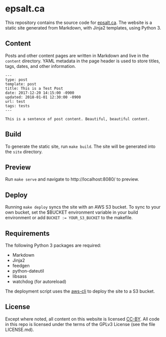 # epsalt.ca
This repository contains the source code for [epsalt.ca][website]. The
website is a static site generated from Markdown, with Jinja2
templates, using Python 3.

## Content
Posts and other content pages are written in Markdown and live in the
`content` directory. YAML metadata in the page header is used to store
titles, tags, dates, and other information.

```
---
type: post
template: post
title: This is a Test Post
date: 2017-12-20 14:15:00 -0900
updated: 2018-01-01 12:30:00 -0900
url: test
tags: tests
---

This is a sentence of post content. Beautiful, beautiful content.
```

## Build
To generate the static site, run `make build`. The site will be
generated into the `site` directory.

## Preview
Run `make serve` and navigate to http://localhost:8080/ to preview.

## Deploy
Running `make deploy` syncs the site with an AWS S3 bucket. To sync to
your own bucket, set the $BUCKET environment variable in your build
environment or add `BUCKET := YOUR_S3_BUCKET` to the makefile.

## Requirements
The following Python 3 packages are required:

- Markdown
- Jinja2
- feedgen
- python-dateutil
- libsass
- watchdog (for autoreload)

The deployment script uses the [aws-cli][aws] to deploy the site to a
S3 bucket.

## License

Except where noted, all content on this website is
licensed [CC-BY][cc-by]. All code in this repo is licensed under the
terms of the GPLv3 License (see the file LICENSE.md).

[website]: http://epsalt.ca
[aws]: https://aws.amazon.com/cli/
[cc-by]: https://creativecommons.org/licenses/by/4.0/
